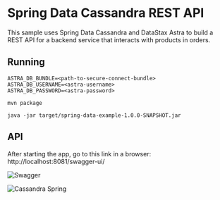 # Spring Data Cassandra REST API

This sample uses Spring Data Cassandra and DataStax Astra to build a REST API for a backend service that interacts with products in orders.

## Running

```
ASTRA_DB_BUNDLE=<path-to-secure-connect-bundle>
ASTRA_DB_USERNAME=<astra-username>
ASTRA_DB_PASSWORD=<astra-password>
```

```
mvn package
```

```
java -jar target/spring-data-example-1.0.0-SNAPSHOT.jar
```


## API

After starting the app, go to this link in a browser: http://localhost:8081/swagger-ui/

![Swagger](https://github.com/DataStax-Examples/spring-k8s-cassandra-microservices/blob/spring-data-starter/doc/pics/spring-data-swagger-api.png?raw=true)


![Cassandra Spring](https://github.com/DataStax-Examples/spring-k8s-cassandra-microservices/blob/spring-data-starter/doc/pics/cassandra-spring.png?raw=true)
